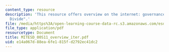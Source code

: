 ```yaml
---
content_type: resource
description: 'This resource offers overview on the internet: governance and the "Digital
  Divide".'
file: /media/https%3A/open-learning-course-data-rc.s3.amazonaws.com/esd-00-introduction-to-engineering-systems-spring-2011/e14a067d88ea6fe1815fd2792ec41dc2_MITESD_00S11_overview_iter.pdf
file_type: application/pdf
resourcetype: Document
title: MITESD_00S11_overview_iter.pdf
uid: e14a067d-88ea-6fe1-815f-d2792ec41dc2
---
```

